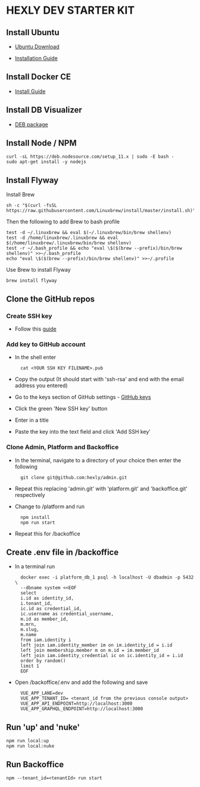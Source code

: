 # HEXLY DEV STARTER KIT
## Install Ubuntu
- [Ubuntu Download](https://www.ubuntu.com/download/desktop)

- [Installation Guide](https://tutorials.ubuntu.com/tutorial/tutorial-install-ubuntu-desktop?_ga=2.101491393.194245149.1544678104-1442482115.1544508832#0)
## Install Docker CE
- [Install Guide](https://docs.docker.com/install/linux/docker-ce/ubuntu/#install-docker-ce)
## Install DB Visualizer
- [DEB package](http://www.dbvis.com/product_download/dbvis-10.0.16/media/dbvis_linux_10_0_16.deb)

## Install Node / NPM
    curl -sL https://deb.nodesource.com/setup_11.x | sudo -E bash -
    sudo apt-get install -y nodejs
## Install Flyway
Install Brew

    sh -c "$(curl -fsSL https://raw.githubusercontent.com/Linuxbrew/install/master/install.sh)"

Then the following to add Brew to bash profile

    test -d ~/.linuxbrew && eval $(~/.linuxbrew/bin/brew shellenv)
    test -d /home/linuxbrew/.linuxbrew && eval $(/home/linuxbrew/.linuxbrew/bin/brew shellenv)
    test -r ~/.bash_profile && echo "eval \$($(brew --prefix)/bin/brew shellenv)" >>~/.bash_profile
    echo "eval \$($(brew --prefix)/bin/brew shellenv)" >>~/.profile

Use Brew to install Flyway

    brew install flyway

## Clone the GitHub repos

### Create SSH key

- Follow this [guide](https://help.github.com/articles/generating-a-new-ssh-key-and-adding-it-to-the-ssh-agent/)

### Add key to GitHub account
- In the shell enter

        cat <YOUR SSH KEY FILENAME>.pub

- Copy the output (It should start with 'ssh-rsa' and end with the email address you entered)

- Go to the keys section of GitHub settings - [GitHub keys](https://github.com/settings/keys)
- Click the green 'New SSH key' button
- Enter in a title
- Paste the key into the text field and click 'Add SSH key'

### Clone Admin, Platform and Backoffice
- In the terminal, navigate to a directory of your choice then enter the following

        git clone git@github.com:hexly/admin.git

- Repeat this replacing 'admin.git' with 'platform.git' and 'backoffice.git' respectively
- Change to /platform and run

        npm install
        npm run start

- Repeat this for /backoffice

## Create .env file in /backoffice
- In a terminal run

        docker exec -i platform_db_1 psql -h localhost -U dbadmin -p 5432 \
        --dbname system <<EOF
        select
        i.id as identity_id,
        i.tenant_id,
        ic.id as credential_id,
        ic.username as credential_username,
        m.id as member_id,
        m.mrn,
        m.slug,
        m.name
        from iam.identity i
        left join iam.identity_member im on im.identity_id = i.id
        left join membership.member m on m.id = im.member_id
        left join iam.identity_credential ic on ic.identity_id = i.id
        order by random()
        limit 1
        EOF
- Open /backoffice/.env and add the following and save

        VUE_APP_LANE=dev
        VUE_APP_TENANT_ID= <tenant_id from the previous console output>
        VUE_APP_API_ENDPOINT=http://localhost:3000
        VUE_APP_GRAPHQL_ENDPOINT=http://localhost:3000


## Run 'up' and 'nuke'
    npm run local:up
    npm run local:nuke

## Run Backoffice
    npm --tenant_id=<tenantId> run start
